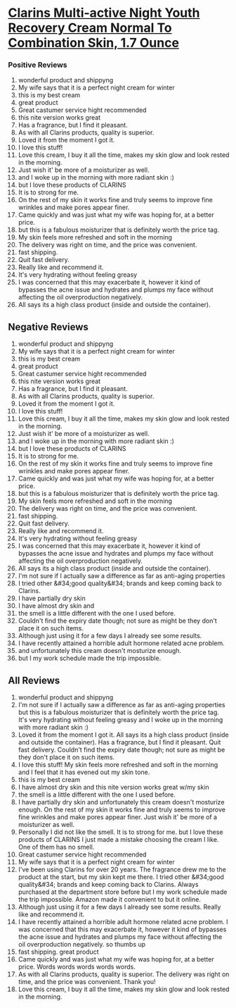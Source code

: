 # [Clarins Multi-active Night Youth Recovery Cream Normal To Combination Skin, 1.7 Ounce](https://products.checkmycream.com/products/Clarins-Multi-active-Night-Youth-Recovery-Cream-Normal-To-Combination-Skin-1.7-Ounce.html)

### Positive Reviews

<ol>
      <li>wonderful product and shippyng</li>
      <li>My wife says that it is a perfect night cream for winter</li>
      <li>this is my best cream</li>
      <li>great product</li>
      <li>Great castumer service hight recommended</li>
      <li>this nite version works great</li>
      <li>Has a fragrance, but I find it pleasant.</li>
      <li>As with all Clarins products, quality is superior.</li>
      <li>Loved it from the moment I got it.</li>
      <li>I love this stuff!  </li>
      <li>Love this cream, I buy it all the time, makes my skin glow and look rested in the morning.</li>
      <li>Just wish it&#x27; be more of a moisturizer as well.</li>
      <li>and I woke up in the morning with more radiant skin :)</li>
      <li>but I love these products of CLARINS</li>
      <li>It is to strong for me.</li>
      <li>On the rest of my skin it works fine and truly seems to improve fine wrinkles and make pores appear finer.</li>
      <li>Came quickly and was just what my wife was hoping for, at a better price.</li>
      <li>but this is a fabulous moisturizer that is definitely worth the price tag.</li>
      <li>My skin feels more refreshed and soft in the morning</li>
      <li>The delivery was right on time, and the price was convenient.</li>
      <li>fast shipping.</li>
      <li>Quit fast delivery.</li>
      <li>Really like and recommend it.</li>
      <li>It&#x27;s very hydrating without feeling greasy</li>
      <li>I was concerned that this may exacerbate it, however it kind of bypasses the acne issue and hydrates and plumps my face without affecting the oil overproduction negatively.</li>
      <li>All says its a high class product (inside and outside the container).</li>
</ol>


<h2>Negative Reviews</h2>
<ol>
<li> wonderful product and shippyng</li>
<li> My wife says that it is a perfect night cream for winter</li>
<li> this is my best cream</li>
<li> great product</li>
<li> Great castumer service hight recommended</li>
<li> this nite version works great</li>
<li> Has a fragrance, but I find it pleasant.</li>
<li> As with all Clarins products, quality is superior.</li>
<li> Loved it from the moment I got it.</li>
<li> I love this stuff!  </li>
<li> Love this cream, I buy it all the time, makes my skin glow and look rested in the morning.</li>
<li> Just wish it&#x27; be more of a moisturizer as well.</li>
<li> and I woke up in the morning with more radiant skin :)</li>
<li> but I love these products of CLARINS</li>
<li> It is to strong for me.</li>
<li> On the rest of my skin it works fine and truly seems to improve fine wrinkles and make pores appear finer.</li>
<li> Came quickly and was just what my wife was hoping for, at a better price.</li>
<li> but this is a fabulous moisturizer that is definitely worth the price tag.</li>
<li> My skin feels more refreshed and soft in the morning</li>
<li> The delivery was right on time, and the price was convenient.</li>
<li> fast shipping.</li>
<li> Quit fast delivery.</li>
<li> Really like and recommend it.</li>
<li> It&#x27;s very hydrating without feeling greasy</li>
<li> I was concerned that this may exacerbate it, however it kind of bypasses the acne issue and hydrates and plumps my face without affecting the oil overproduction negatively.</li>
<li> All says its a high class product (inside and outside the container).</li>
<li> I&#x27;m not sure if I actually saw a difference as far as anti-aging properties</li>
<li> I tried other &amp;#34;good quality&amp;#34; brands and keep coming back to Clarins.</li>
<li> I have partially dry skin</li>
<li> I have almost dry skin and</li>
<li> the smell is a little different with the one I used before.</li>
<li> Couldn&#x27;t find the expiry date though; not sure as might be they don&#x27;t place it on such items.</li>
<li> Although just using it for a few days I already see some results.</li>
<li> I have recently attained a horrible adult hormone related acne problem.</li>
<li> and unfortunately this cream doesn&#x27;t mosturize enough.</li>
<li> but I my work schedule made the trip impossible.</li>
</ol>

<h2>All Reviews</h2>

<ol>
    <li> wonderful product and shippyng</li>
    <li> I&#x27;m not sure if I actually saw a difference as far as anti-aging properties but this is a fabulous moisturizer that is definitely worth the price tag. It&#x27;s very hydrating without feeling greasy and I woke up in the morning with more radiant skin :)</li>
    <li> Loved it from the moment I got it. All says its a high class product (inside and outside the container). Has a fragrance, but I find it pleasant. Quit fast delivery. Couldn&#x27;t find the expiry date though; not sure as might be they don&#x27;t place it on such items.</li>
    <li> I love this stuff!  My skin feels more refreshed and soft in the morning and I feel that it has evened out my skin tone.</li>
    <li> this is my best cream</li>
    <li> I have almost dry skin and this nite version works great w/my skin</li>
    <li> the smell is a little different with the one I used before.</li>
    <li> I have partially dry skin and unfortunately this cream doesn&#x27;t mosturize enough. On the rest of my skin it works fine and truly seems to improve fine wrinkles and make pores appear finer. Just wish it&#x27; be more of a moisturizer as well.</li>
    <li> Personally I did not like the smell. It is to strong for me. but I love these products of CLARINS I just made a mistake choosing the cream I like. One of them has no smell.</li>
    <li> Great castumer service hight recommended</li>
    <li> My wife says that it is a perfect night cream for winter</li>
    <li> I&#x27;ve been using Clarins for over 20 years. The fragrance drew me to the product at the start, but my skin kept me there. I tried other &amp;#34;good quality&amp;#34; brands and keep coming back to Clarins. Always purchased at the department store before but I my work schedule made the trip impossible. Amazon made it convenient to but it online.</li>
    <li> Although just using it for a few days I already see some results. Really like and recommend it.</li>
    <li> I have recently attained a horrible adult hormone related acne problem. I was concerned that this may exacerbate it, however it kind of bypasses the acne issue and hydrates and plumps my face without affecting the oil overproduction negatively. so thumbs up</li>
    <li> fast shipping. great product</li>
    <li> Came quickly and was just what my wife was hoping for, at a better price. Words words words words words.</li>
    <li> As with all Clarins products, quality is superior. The delivery was right on time, and the price was convenient. Thank you!</li>
    <li> Love this cream, I buy it all the time, makes my skin glow and look rested in the morning.</li>
</ol>




